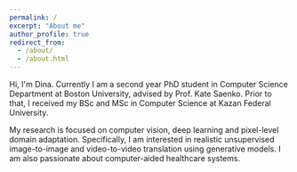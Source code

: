 ```yaml
---
permalink: /
excerpt: "About me"
author_profile: true
redirect_from: 
  - /about/
  - /about.html
---
```


Hi, I'm Dina. Currently I am a second year PhD student in Computer Science Department at Boston University, advised by Prof. Kate Saenko. Prior to that, I received my BSc and MSc in Computer Science at Kazan Federal University. 

My research is focused on computer vision, deep learning and pixel-level domain adaptation. Specifically, I am interested in realistic unsupervised image-to-image and video-to-video translation using generative models. I am also passionate about computer-aided healthcare systems. 

